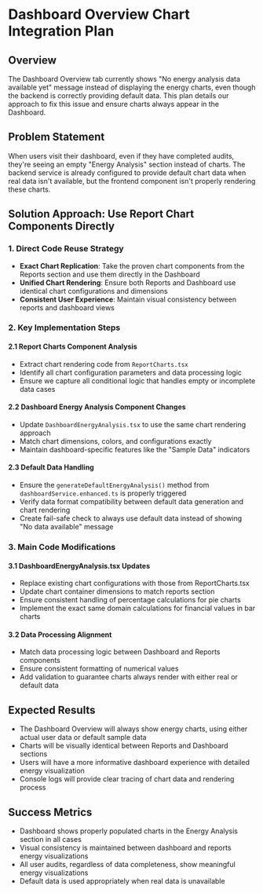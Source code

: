 # Dashboard Overview Chart Integration Plan

## Overview
The Dashboard Overview tab currently shows "No energy analysis data available yet" message instead of displaying the energy charts, even though the backend is correctly providing default data. This plan details our approach to fix this issue and ensure charts always appear in the Dashboard.

## Problem Statement
When users visit their dashboard, even if they have completed audits, they're seeing an empty "Energy Analysis" section instead of charts. The backend service is already configured to provide default chart data when real data isn't available, but the frontend component isn't properly rendering these charts.

## Solution Approach: Use Report Chart Components Directly

### 1. Direct Code Reuse Strategy
- **Exact Chart Replication**: Take the proven chart components from the Reports section and use them directly in the Dashboard
- **Unified Chart Rendering**: Ensure both Reports and Dashboard use identical chart configurations and dimensions
- **Consistent User Experience**: Maintain visual consistency between reports and dashboard views

### 2. Key Implementation Steps

#### 2.1 Report Charts Component Analysis
- Extract chart rendering code from `ReportCharts.tsx`
- Identify all chart configuration parameters and data processing logic
- Ensure we capture all conditional logic that handles empty or incomplete data cases

#### 2.2 Dashboard Energy Analysis Component Changes
- Update `DashboardEnergyAnalysis.tsx` to use the same chart rendering approach
- Match chart dimensions, colors, and configurations exactly
- Maintain dashboard-specific features like the "Sample Data" indicators

#### 2.3 Default Data Handling
- Ensure the `generateDefaultEnergyAnalysis()` method from `dashboardService.enhanced.ts` is properly triggered
- Verify data format compatibility between default data generation and chart rendering
- Create fail-safe check to always use default data instead of showing "No data available" message

### 3. Main Code Modifications

#### 3.1 DashboardEnergyAnalysis.tsx Updates
- Replace existing chart configurations with those from ReportCharts.tsx
- Update chart container dimensions to match reports section
- Ensure consistent handling of percentage calculations for pie charts
- Implement the exact same domain calculations for financial values in bar charts

#### 3.2 Data Processing Alignment
- Match data processing logic between Dashboard and Reports components
- Ensure consistent formatting of numerical values
- Add validation to guarantee charts always render with either real or default data

## Expected Results
- The Dashboard Overview will always show energy charts, using either actual user data or default sample data
- Charts will be visually identical between Reports and Dashboard sections
- Users will have a more informative dashboard experience with detailed energy visualization
- Console logs will provide clear tracing of chart data and rendering process

## Success Metrics
- Dashboard shows properly populated charts in the Energy Analysis section in all cases
- Visual consistency is maintained between dashboard and reports energy visualizations
- All user audits, regardless of data completeness, show meaningful energy visualizations
- Default data is used appropriately when real data is unavailable
